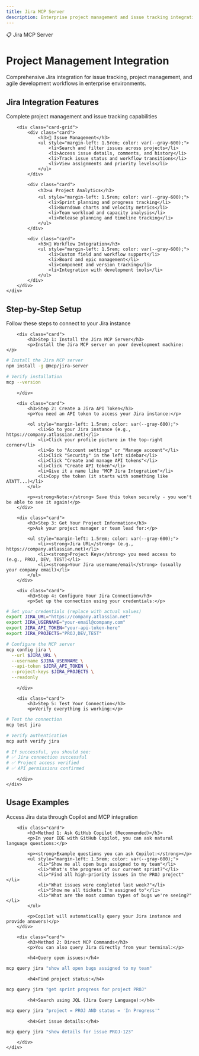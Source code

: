 ```yaml
---
title: Jira MCP Server
description: Enterprise project management and issue tracking integration
---
```


<div class="hero">
    <div class="container">
        <div class="hero-badge">📋 Jira MCP Server</div>
        <h1>Project Management Integration</h1>
        <p>Comprehensive Jira integration for issue tracking, project management, and agile development workflows in enterprise environments.</p>
    </div>
</div>

<div class="section">
    <div class="container">
        <div class="section-title">
            <h2>Jira Integration Features</h2>
            <p>Complete project management and issue tracking capabilities</p>
        </div>
        
        <div class="card-grid">
            <div class="card">
                <h3>🎯 Issue Management</h3>
                <ul style="margin-left: 1.5rem; color: var(--gray-600);">
                    <li>Search and filter issues across projects</li>
                    <li>Access issue details, comments, and history</li>
                    <li>Track issue status and workflow transitions</li>
                    <li>View assignments and priority levels</li>
                </ul>
            </div>
            
            <div class="card">
                <h3>📊 Project Analytics</h3>
                <ul style="margin-left: 1.5rem; color: var(--gray-600);">
                    <li>Sprint planning and progress tracking</li>
                    <li>Burndown charts and velocity metrics</li>
                    <li>Team workload and capacity analysis</li>
                    <li>Release planning and timeline tracking</li>
                </ul>
            </div>
            
            <div class="card">
                <h3>🔄 Workflow Integration</h3>
                <ul style="margin-left: 1.5rem; color: var(--gray-600);">
                    <li>Custom field and workflow support</li>
                    <li>Board and epic management</li>
                    <li>Component and version tracking</li>
                    <li>Integration with development tools</li>
                </ul>
            </div>
        </div>
    </div>
</div>

<div class="section section-alt">
    <div class="container">
        <div class="section-title">
            <h2>Step-by-Step Setup</h2>
            <p>Follow these steps to connect to your Jira instance</p>
        </div>
        
        <div class="card">
            <h3>Step 1: Install the Jira MCP Server</h3>
            <p>Install the Jira MCP server on your development machine:</p>
            
```bash
# Install the Jira MCP server
npm install -g @mcp/jira-server

# Verify installation
mcp --version
```
        </div>
        
        <div class="card">
            <h3>Step 2: Create a Jira API Token</h3>
            <p>You need an API token to access your Jira instance:</p>
            
            <ol style="margin-left: 1.5rem; color: var(--gray-600);">
                <li>Go to your Jira instance (e.g., https://company.atlassian.net)</li>
                <li>Click your profile picture in the top-right corner</li>
                <li>Go to "Account settings" or "Manage account"</li>
                <li>Click "Security" in the left sidebar</li>
                <li>Click "Create and manage API tokens"</li>
                <li>Click "Create API token"</li>
                <li>Give it a name like "MCP Jira Integration"</li>
                <li>Copy the token (it starts with something like ATATT...)</li>
            </ol>
            
            <p><strong>Note:</strong> Save this token securely - you won't be able to see it again!</p>
        </div>
        
        <div class="card">
            <h3>Step 3: Get Your Project Information</h3>
            <p>Ask your project manager or team lead for:</p>
            
            <ul style="margin-left: 1.5rem; color: var(--gray-600);">
                <li><strong>Jira URL</strong> (e.g., https://company.atlassian.net)</li>
                <li><strong>Project Keys</strong> you need access to (e.g., PROJ, DEV, TEST)</li>
                <li><strong>Your Jira username/email</strong> (usually your company email)</li>
            </ul>
        </div>
        
        <div class="card">
            <h3>Step 4: Configure Your Jira Connection</h3>
            <p>Set up the connection using your credentials:</p>
            
```bash
# Set your credentials (replace with actual values)
export JIRA_URL="https://company.atlassian.net"
export JIRA_USERNAME="your-email@company.com"
export JIRA_API_TOKEN="your-api-token-here"
export JIRA_PROJECTS="PROJ,DEV,TEST"

# Configure the MCP server
mcp config jira \
  --url $JIRA_URL \
  --username $JIRA_USERNAME \
  --api-token $JIRA_API_TOKEN \
  --project-keys $JIRA_PROJECTS \
  --readonly
```
        </div>
        
        <div class="card">
            <h3>Step 5: Test Your Connection</h3>
            <p>Verify everything is working:</p>
            
```bash
# Test the connection
mcp test jira

# Verify authentication
mcp auth verify jira

# If successful, you should see:
# ✅ Jira connection successful
# ✅ Project access verified
# ✅ API permissions confirmed
```
        </div>
    </div>
</div>

<div class="section">
    <div class="container">
        <div class="section-title">
            <h2>Usage Examples</h2>
            <p>Access Jira data through Copilot and MCP integration</p>
        </div>
        
        <div class="card">
            <h3>Method 1: Ask GitHub Copilot (Recommended)</h3>
            <p>In your IDE with GitHub Copilot, you can ask natural language questions:</p>
            
            <p><strong>Example questions you can ask Copilot:</strong></p>
            <ul style="margin-left: 1.5rem; color: var(--gray-600);">
                <li>"Show me all open bugs assigned to my team"</li>
                <li>"What's the progress of our current sprint?"</li>
                <li>"Find all high-priority issues in the PROJ project"</li>
                <li>"What issues were completed last week?"</li>
                <li>"Show me all tickets I'm assigned to"</li>
                <li>"What are the most common types of bugs we're seeing?"</li>
            </ul>
            
            <p>Copilot will automatically query your Jira instance and provide answers!</p>
        </div>
        
        <div class="card">
            <h3>Method 2: Direct MCP Commands</h3>
            <p>You can also query Jira directly from your terminal:</p>
            
            <h4>Query open issues:</h4>
```bash
mcp query jira "show all open bugs assigned to my team"
```

            <h4>Find project status:</h4>
```bash
mcp query jira "get sprint progress for project PROJ"
```

            <h4>Search using JQL (Jira Query Language):</h4>
```bash
mcp query jira "project = PROJ AND status = 'In Progress'"
```

            <h4>Get issue details:</h4>
```bash
mcp query jira "show details for issue PROJ-123"
```
        </div>
    </div>
</div>